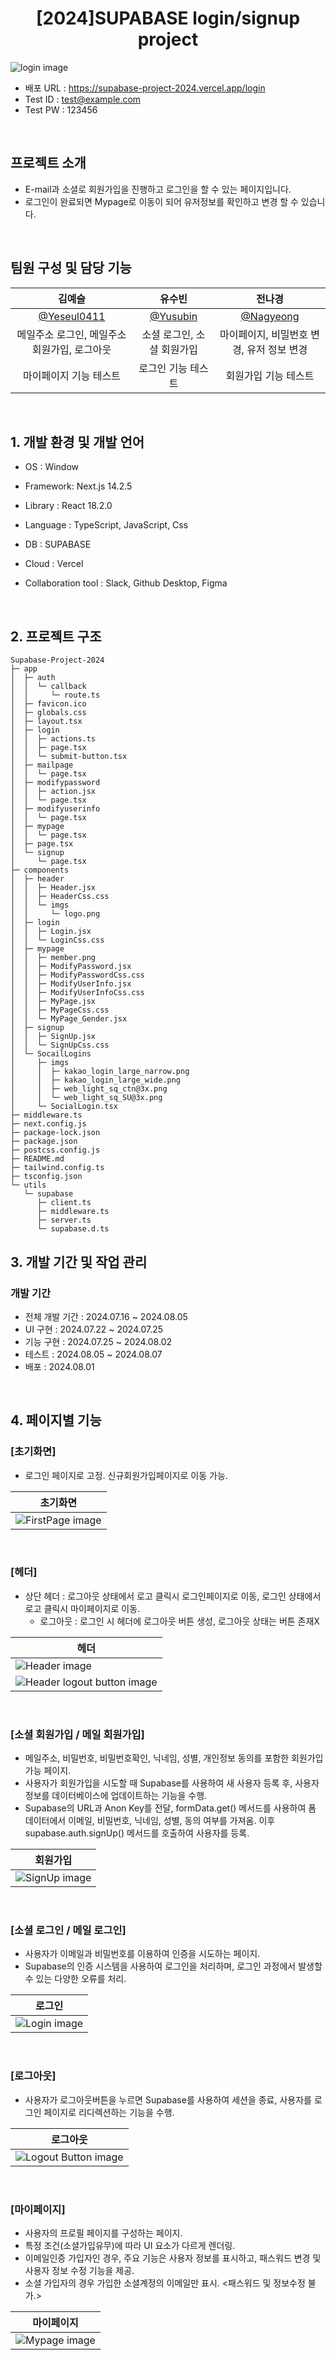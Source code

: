 <div align="center">
  <h1>[2024]SUPABASE login/signup project</h1>
</div>

![login image](https://github.com/user-attachments/assets/b665a4a3-2b4a-4e32-8814-f005a88a3e88)

- 배포 URL : https://supabase-project-2024.vercel.app/login
- Test ID : test@example.com
- Test PW : 123456

<br>

## 프로젝트 소개

- E-mail과 소셜로 회원가입을 진행하고 로그인을 할 수 있는 페이지입니다.
- 로그인이 완료되면 Mypage로 이동이 되어 유저정보를 확인하고 변경 할 수 있습니다.

<br>

## 팀원 구성 및 담당 기능

<div align="center">

|                  **김예슬**                   |               **유수빈**                |                **전나경**                 |
| :-------------------------------------------: | :-------------------------------------: | :---------------------------------------: |
| [ @Yeseul0411](https://github.com/Yeseul0411) | [ @Yusubin](https://github.com/Yusubin) |  [@Nagyeong](https://github.com/nage24)   |
| 메일주소 로그인, 메일주소 회원가입, 로그아웃  |       소셜 로그인, 소셜 회원가입        | 마이페이지, 비밀번호 변경, 유저 정보 변경 |
|            마이페이지 기능 테스트             |           로그인 기능 테스트            |           회원가입 기능 테스트            |

</div>

<br>

## 1. 개발 환경 및 개발 언어

- OS : Window
- Framework: Next.js 14.2.5
- Library : React 18.2.0
- Language : TypeScript, JavaScript, Css
- DB : SUPABASE
- Cloud : Vercel
- Collaboration tool : Slack, Github Desktop, Figma

  <br>

## 2. 프로젝트 구조

```
Supabase-Project-2024
├─ app
│  ├─ auth
│  │  └─ callback
│  │     └─ route.ts
│  ├─ favicon.ico
│  ├─ globals.css
│  ├─ layout.tsx
│  ├─ login
│  │  ├─ actions.ts
│  │  ├─ page.tsx
│  │  └─ submit-button.tsx
│  ├─ mailpage
│  │  └─ page.tsx
│  ├─ modifypassword
│  │  ├─ action.jsx
│  │  └─ page.tsx
│  ├─ modifyuserinfo
│  │  └─ page.tsx
│  ├─ mypage
│  │  └─ page.tsx
│  ├─ page.tsx
│  └─ signup
│     └─ page.tsx
├─ components
│  ├─ header
│  │  ├─ Header.jsx
│  │  ├─ HeaderCss.css
│  │  └─ imgs
│  │     └─ logo.png
│  ├─ login
│  │  ├─ Login.jsx
│  │  └─ LoginCss.css
│  ├─ mypage
│  │  ├─ member.png
│  │  ├─ ModifyPassword.jsx
│  │  ├─ ModifyPasswordCss.css
│  │  ├─ ModifyUserInfo.jsx
│  │  ├─ ModifyUserInfoCss.css
│  │  ├─ MyPage.jsx
│  │  ├─ MyPageCss.css
│  │  └─ MyPage_Gender.jsx
│  ├─ signup
│  │  ├─ SignUp.jsx
│  │  └─ SignUpCss.css
│  └─ SocailLogins
│     ├─ imgs
│     │  ├─ kakao_login_large_narrow.png
│     │  ├─ kakao_login_large_wide.png
│     │  ├─ web_light_sq_ctn@3x.png
│     │  └─ web_light_sq_SU@3x.png
│     └─ SocialLogin.tsx
├─ middleware.ts
├─ next.config.js
├─ package-lock.json
├─ package.json
├─ postcss.config.js
├─ README.md
├─ tailwind.config.ts
├─ tsconfig.json
└─ utils
   └─ supabase
      ├─ client.ts
      ├─ middleware.ts
      ├─ server.ts
      └─ supabase.d.ts

```


## 3. 개발 기간 및 작업 관리

### 개발 기간

- 전체 개발 기간 : 2024.07.16 ~ 2024.08.05
- UI 구현 : 2024.07.22 ~ 2024.07.25
- 기능 구현 : 2024.07.25 ~ 2024.08.02
- 테스트 : 2024.08.05 ~ 2024.08.07
- 배포 : 2024.08.01

<br>

## 4. 페이지별 기능

### [초기화면]

- 로그인 페이지로 고정. 신규회원가입페이지로 이동 가능.

| 초기화면                                                                                            |
| --------------------------------------------------------------------------------------------------- |
| ![FirstPage image](https://github.com/user-attachments/assets/c80bed3f-c5cb-43ed-bead-95bd8bcf42e8) |

<br>

### [헤더]

- 상단 헤더 : 로그아웃 상태에서 로고 클릭시 로그인페이지로 이동, 로그인 상태에서 로고 클릭시 마이페이지로 이동.
  - 로그아웃 : 로그인 시 헤더에 로그아웃 버튼 생성, 로그아웃 상태는 버튼 존재X

| 헤더                                                                                                           |
| -------------------------------------------------------------------------------------------------------------- |
| ![Header image](https://github.com/user-attachments/assets/0814b146-491b-4079-94ea-004ec6b06830)               |
| ![Header logout button image](https://github.com/user-attachments/assets/a3810971-4d48-4252-bb51-84a922dfb6a9) |

<br>

### [소셜 회원가입 / 메일 회원가입]

- 메일주소, 비밀번호, 비밀번호확인, 닉네임, 성별, 개인정보 동의를 포함한 회원가입 가능 페이지.
- 사용자가 회원가입을 시도할 때 Supabase를 사용하여 새 사용자 등록 후, 사용자 정보를 데이터베이스에 업데이트하는 기능을 수행.
- Supabase의 URL과 Anon Key를 전달, formData.get() 메서드를 사용하여 폼 데이터에서 이메일, 비밀번호, 닉네임, 성별, 동의 여부를 가져옴.
  이후 supabase.auth.signUp() 메서드를 호출하여 사용자를 등록.

| 회원가입                                                                                         |
| ------------------------------------------------------------------------------------------------ |
| ![SignUp image](https://github.com/user-attachments/assets/f0ad5787-0eca-429f-8a2a-377c92af926e) |

<br>

### [소셜 로그인 / 메일 로그인]

- 사용자가 이메일과 비밀번호를 이용하여 인증을 시도하는 페이지.
- Supabase의 인증 시스템을 사용하여 로그인을 처리하며, 로그인 과정에서 발생할 수 있는 다양한 오류를 처리.

| 로그인                                                                                          |
| ----------------------------------------------------------------------------------------------- |
| ![Login image](https://github.com/user-attachments/assets/c80bed3f-c5cb-43ed-bead-95bd8bcf42e8) |

<br>

### [로그아웃]

- 사용자가 로그아웃버튼을 누르면 Supabase를 사용하여 세션을 종료, 사용자를 로그인 페이지로 리디렉션하는 기능을 수행.

| 로그아웃                                                                                                |
| ------------------------------------------------------------------------------------------------------- |
| ![Logout Button image](https://github.com/user-attachments/assets/363dad9a-5979-4c5b-b52d-606e28565f84) |

<br>

### [마이페이지]

- 사용자의 프로필 페이지를 구성하는 페이지.
- 특정 조건(소셜가입유무)에 따라 UI 요소가 다르게 렌더링.
- 이메일인증 가입자인 경우, 주요 기능은 사용자 정보를 표시하고, 패스워드 변경 및 사용자 정보 수정 기능을 제공.
- 소셜 가입자의 경우 가입한 소셜계정의 이메일만 표시. <패스워드 및 정보수정 불가.>

| 마이페이지                                                                                       |
| ------------------------------------------------------------------------------------------------ |
| ![Mypage image](https://github.com/user-attachments/assets/0a13b3f2-5084-4b80-9ed5-e40c317eabfc) |

<br>
